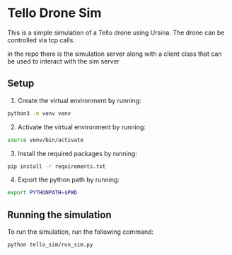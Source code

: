 # Tello Drone Sim

This is a simple simulation of a Tello drone using Ursina. The drone can be controlled via tcp calls.

in the repo there is the simulation server along with a client class that can be used to interact with the sim server

## Setup

1. Create the virtual environment by running:

```bash
python3 -m venv venv
```

2. Activate the virtual environment by running:

```bash
source venv/bin/activate
```

3. Install the required packages by running:

```bash
pip install -r requirements.txt
```

4. Export the python path by running:

```bash
export PYTHONPATH=$PWD
```


## Running the simulation

To run the simulation, run the following command:

```bash
python tello_sim/run_sim.py
```

